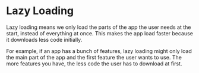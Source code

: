 # Lazy Loading

Lazy loading means we only load the parts of the app the user needs at the start, instead of
everything at once. This makes the app load faster because it downloads less code initially.

For example, if an app has a bunch of features, lazy loading might only load the main part of the
app and the first feature the user wants to use. The more features you have, the less code the
user has to download at first.

